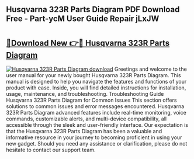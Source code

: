## Husqvarna 323R Parts Diagram PDF Download Free - Part-ycM User Guide Repair jLxJW

# <h2><a href="http://dfkraog.blite.top/?on=Husqvarna+323R+Parts+Diagram">🔗Download New 👉🔴 Husqvarna 323R Parts Diagram</a></h2>

[![Husqvarna 323R Parts Diagram download](https://i.imgur.com/lujVjoI.png)](http://dfkraog.blite.top/?on=Husqvarna+323R+Parts+Diagram)
Greetings and welcome to the user manual for your newly bought Husqvarna 323R Parts Diagram. This manual is designed to help you navigate the features and functions of your product with ease. Inside, you will find detailed instructions for installation, usage, maintenance, and troubleshooting. Troubleshooting Guide Husqvarna 323R Parts Diagram for Common Issues This section offers solutions to common issues and error messages encountered. Husqvarna 323R Parts Diagram advanced features include real-time monitoring, voice commands, customizable alerts, and multi-device compatibility, all accessible through the sleek and user-friendly interface. Our expectation is that the Husqvarna 323R Parts Diagram has been a valuable and informative resource in your journey to becoming proficient in using your new gadget. Should you need any assistance or clarification, please do not hesitate to contact our support team.

